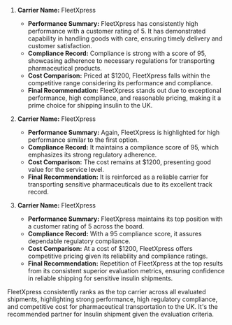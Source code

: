 1. **Carrier Name:** FleetXpress  
   - **Performance Summary:** FleetXpress has consistently high performance with a customer rating of 5. It has demonstrated capability in handling goods with care, ensuring timely delivery and customer satisfaction.
   - **Compliance Record:** Compliance is strong with a score of 95, showcasing adherence to necessary regulations for transporting pharmaceutical products.
   - **Cost Comparison:** Priced at $1200, FleetXpress falls within the competitive range considering its performance and compliance.
   - **Final Recommendation:** FleetXpress stands out due to exceptional performance, high compliance, and reasonable pricing, making it a prime choice for shipping insulin to the UK.

2. **Carrier Name:** FleetXpress  
   - **Performance Summary:** Again, FleetXpress is highlighted for high performance similar to the first option.
   - **Compliance Record:** It maintains a compliance score of 95, which emphasizes its strong regulatory adherence.
   - **Cost Comparison:** The cost remains at $1200, presenting good value for the service level.
   - **Final Recommendation:** It is reinforced as a reliable carrier for transporting sensitive pharmaceuticals due to its excellent track record.

3. **Carrier Name:** FleetXpress  
   - **Performance Summary:** FleetXpress maintains its top position with a customer rating of 5 across the board.
   - **Compliance Record:** With a 95 compliance score, it assures dependable regulatory compliance.
   - **Cost Comparison:** At a cost of $1200, FleetXpress offers competitive pricing given its reliability and compliance ratings.
   - **Final Recommendation:** Repetition of FleetXpress at the top results from its consistent superior evaluation metrics, ensuring confidence in reliable shipping for sensitive insulin shipments.

FleetXpress consistently ranks as the top carrier across all evaluated shipments, highlighting strong performance, high regulatory compliance, and competitive cost for pharmaceutical transportation to the UK. It's the recommended partner for Insulin shipment given the evaluation criteria.
